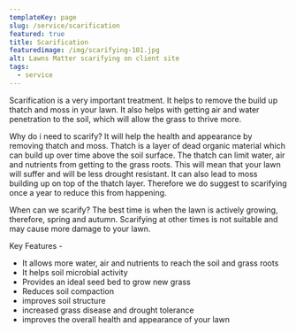 ```yaml
---
templateKey: page
slug: /service/scarification
featured: true
title: Scarification
featuredimage: /img/scarifying-101.jpg
alt: Lawns Matter scarifying on client site
tags:
  - service
---
```

Scarification is a very important treatment.  It helps to remove the build up thatch and moss in your lawn.  It also helps with getting air and water penetration to the soil, which will allow the grass to thrive more.

Why do i need to scarify?
It will help the health and appearance by removing thatch and moss.  Thatch is a layer of dead organic material which can build up over time above the soil surface.  The thatch can limit water, air and nutrients from getting to the grass roots.  This will mean that your lawn will suffer and will be less drought resistant.  It can also lead to moss building up on top of the thatch layer.  Therefore we do suggest to scarifying once a year to reduce this from happening.

When can we scarify?
The best time is when the lawn is actively growing, therefore, spring and autumn.  Scarifying at other times is not suitable and may cause more damage to your lawn.

Key Features -
- It allows more water, air and nutrients to reach the soil and grass roots
- It helps soil microbial activity
- Provides an ideal seed bed to grow new grass
- Reduces soil compaction
- improves soil structure
- increased grass disease and drought tolerance
- improves the overall health and appearance of your lawn
